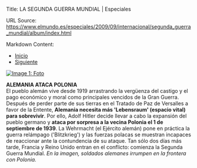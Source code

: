 Title: LA SEGUNDA GUERRA MUNDIAL | Especiales

URL Source: https://www.elmundo.es/especiales/2009/09/internacional/segunda_guerra_mundial/album/index.html

Markdown Content:
*   [Inicio](https://www.elmundo.es/especiales/2009/09/internacional/segunda_guerra_mundial/album/index.html)
*   [Siguiente](https://www.elmundo.es/especiales/2009/09/internacional/segunda_guerra_mundial/album/02.html)

[![Image 1: Foto](https://e00-elmundo.uecdn.es/especiales/2009/09/internacional/segunda_guerra_mundial/img/album/01.jpg)](https://www.elmundo.es/especiales/2009/09/internacional/segunda_guerra_mundial/album/02.html)

**ALEMANIA ATACA POLONIA**  
El pueblo alemán vive desde 1919 arrastrando la vergüenza del castigo y el pago económico y moral como principales vencidos de la Gran Guerra. Después de perder parte de sus tierras en el Tratado de Paz de Versalles a favor de la Entente, **Alemania necesita más 'Lebensraum' (espacio vital) para sobrevivir**. Por ello, Adolf Hitler decide llevar a cabo la expansión del pueblo germano y **ataca por sorpresa a la vecina Polonia el 1 de septiembre de 1939**. La Wehrmacht (el Ejército alemán) pone en práctica la guerra relámpago ('Blitzkrieg') y las fuerzas polacas se muestran incapaces de reaccionar ante la contundencia de su ataque. Tan sólo dos días más tarde, Francia y Reino Unido entran en el conflicto: comienza la Segunda Guerra Mundial. _En la imagen, soldados alemanes irrumpen en la frontera con Polonia._

